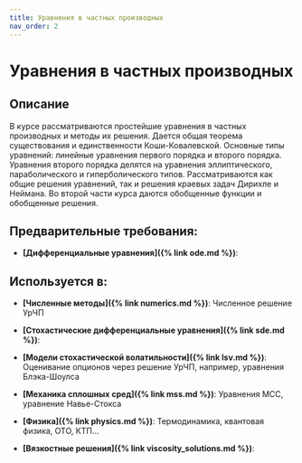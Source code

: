 ```yaml
---
title: Уравнения в частных производных
nav_order: 2
---
```


# Уравнения в частных производных


## Описание 
В курсе рассматриваются простейшие уравнения в частных производных и методы их решения.
Дается общая теорема существования и единственности Коши-Ковалевской. Основные типы уравнений:
линейные уравнения первого порядка и второго порядка. Уравнения второго порядка делятся на уравнения эллиптического, параболического и гиперболического типов.
Рассматриваются как общие решения уравнений, так и решения краевых задач Дирихле и Неймана.
Во второй части курса даются обобщенные функции и обобщенные решения.


## Предварительные требования:

- **[Дифференциальные уравнения]({% link ode.md %})**: 


## Используется в:

- **[Численные методы]({% link numerics.md %})**: Численное решение УрЧП      


- **[Стохастические дифференциальные уравнения]({% link sde.md %})**: 

- **[Модели стохастической волатильности]({% link lsv.md %})**: Оценивание опционов через решение УрЧП, например, уравнения Блэка-Шоулса


- **[Механика сплошных сред]({% link mss.md %})**: Уравнения МСС, уравнение Навье-Стокса


- **[Физика]({% link physics.md %})**: Термодинамика, квантовая физика, ОТО, КТП...


- **[Вязкостные решения]({% link viscosity_solutions.md %})**: 
